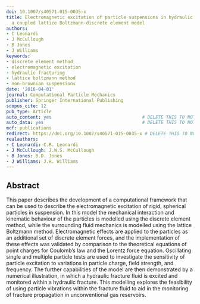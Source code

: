 ```yaml
---
doi: 10.1007/s40571-015-0035-x
title: Electromagnetic excitation of particle suspensions in hydraulic fractures using
  a coupled lattice Boltzmann-discrete element model
authors:
- C Leonardi
- J McCullough
- B Jones
- J Williams
keywords:
- discrete element method
- electromagnetic excitation
- hydraulic fracturing
- lattice boltzmann method
- non-brownian suspensions
date: '2016-04-01'
journal: Computational Particle Mechanics
publisher: Springer International Publishing
scopus_cite: 12
pub_type: Article
auto_content: yes                                  # DELETE THIS TO NOT AUTO GENERATE CONTENT
auto_data: yes                                     # DELETE THIS TO NOT AUTO GENERATE METADATA
mcf: publications
redirect: https://doi.org/10.1007/s40571-015-0035-x # DELETE THIS TO NOT REDIRECT
realauthors:
- C Leonardi: C.R. Leonardi
- J McCullough: J.W.S. McCullough
- B Jones: B.D. Jones
- J Williams: J.R. Williams
---
```



## Abstract
This paper describes the development of a computational framework that can be used to describe the electromagnetic excitation of rigid, spherical particles in suspension. In this model the mechanical interaction and kinematic behaviour of the particles is modelled using the discrete element method, while the surrounding fluid mechanics is modelled using the lattice Boltzmann method. Electromagnetic effects are applied to the particles as an additional set of discrete element forces, and the implementation of these effects was validated by comparison to the theoretical equations of point charges for Coulomb’s law and the Lorentz force equation. Oscillating single and multiple particle tests are used to investigate the sensitivity of particle excitation to variations in particle charge, field strength, and frequency. The further capabilities of the model are then demonstrated by a numerical illustration, in which a hydraulic fracture fluid is excited and monitored within a hydraulic fracture. This modelling explores the feasibility of using particle vibrations within the fracture fluid to aid in the monitoring of fracture propagation in unconventional gas reservoirs.
